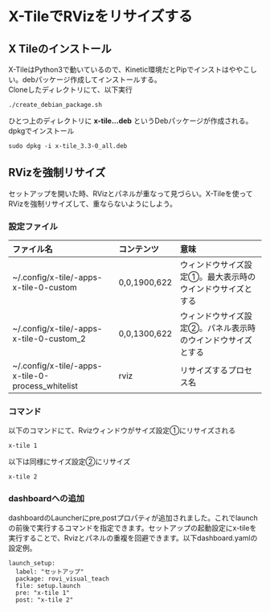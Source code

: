 # X-TileでRVizをリサイズする
## X Tileのインストール  
X-TileはPython3で動いているので、Kinetic環境だとPipでインストはややこしい。debパッケージ作成してインストールする。  
Cloneしたディレクトリにて、以下実行
~~~
./create_debian_package.sh
~~~
ひとつ上のディレクトリに **x-tile...deb** というDebパッケージが作成される。  
dpkgでインストール
~~~
sudo dpkg -i x-tile_3.3-0_all.deb
~~~
## RVizを強制リサイズ  
セットアップを開いた時、RVizとパネルが重なって見づらい。X-Tileを使ってRVizを強制リサイズして、重ならないようにしよう。
### 設定ファイル

|ファイル名|コンテンツ|意味|
|:----|:----|:----|
|~/.config/x-tile/-apps-x-tile-0-custom|0,0,1900,622|ウィンドウサイズ設定①。最大表示時のウインドウサイズとする|
|~/.config/x-tile/-apps-x-tile-0-custom_2|0,0,1300,622|ウィンドウサイズ設定②。パネル表示時のウインドウサイズとする|
|~/.config/x-tile/-apps-x-tile-0-process_whitelist|rviz|リサイズするプロセス名|

### コマンド  
以下のコマンドにて、Rvizウィンドウがサイズ設定①にリサイズされる
~~~
x-tile 1
~~~
以下は同様にサイズ設定②にリサイズ
~~~
x-tile 2
~~~
### dashboardへの追加  
dashboardのLauncherにpre,postプロパティが追加されました。これでlaunchの前後で実行するコマンドを指定できます。セットアップの起動設定にx-tileを実行することで、Rvizとパネルの重複を回避できます。以下dashboard.yamlの設定例。
~~~
launch_setup:
  label: "セットアップ"
  package: rovi_visual_teach
  file: setup.launch
  pre: "x-tile 1"
  post: "x-tile 2"
~~~

